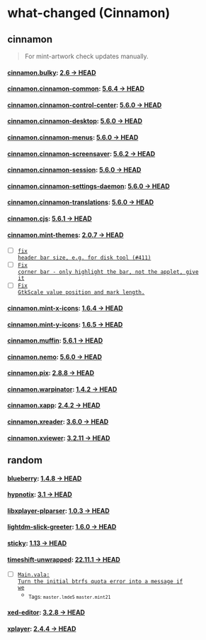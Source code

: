 # what-changed (Cinnamon)
## cinnamon
> For mint-artwork check updates manually.

#### [cinnamon.bulky](https://github.com/linuxmint/bulky): [2.6 → HEAD](https://github.com/linuxmint/bulky/compare/2.6...HEAD)


#### [cinnamon.cinnamon-common](https://github.com/linuxmint/cinnamon): [5.6.4 → HEAD](https://github.com/linuxmint/cinnamon/compare/5.6.4...HEAD)


#### [cinnamon.cinnamon-control-center](https://github.com/linuxmint/cinnamon-control-center): [5.6.0 → HEAD](https://github.com/linuxmint/cinnamon-control-center/compare/5.6.0...HEAD)


#### [cinnamon.cinnamon-desktop](https://github.com/linuxmint/cinnamon-desktop): [5.6.0 → HEAD](https://github.com/linuxmint/cinnamon-desktop/compare/5.6.0...HEAD)


#### [cinnamon.cinnamon-menus](https://github.com/linuxmint/cinnamon-menus): [5.6.0 → HEAD](https://github.com/linuxmint/cinnamon-menus/compare/5.6.0...HEAD)


#### [cinnamon.cinnamon-screensaver](https://github.com/linuxmint/cinnamon-screensaver): [5.6.2 → HEAD](https://github.com/linuxmint/cinnamon-screensaver/compare/5.6.2...HEAD)


#### [cinnamon.cinnamon-session](https://github.com/linuxmint/cinnamon-session): [5.6.0 → HEAD](https://github.com/linuxmint/cinnamon-session/compare/5.6.0...HEAD)


#### [cinnamon.cinnamon-settings-daemon](https://github.com/linuxmint/cinnamon-settings-daemon): [5.6.0 → HEAD](https://github.com/linuxmint/cinnamon-settings-daemon/compare/5.6.0...HEAD)


#### [cinnamon.cinnamon-translations](https://github.com/linuxmint/cinnamon-translations): [5.6.0 → HEAD](https://github.com/linuxmint/cinnamon-translations/compare/5.6.0...HEAD)


#### [cinnamon.cjs](https://github.com/linuxmint/cjs): [5.6.1 → HEAD](https://github.com/linuxmint/cjs/compare/5.6.1...HEAD)


#### [cinnamon.mint-themes](https://github.com/linuxmint/mint-themes): [2.0.7 → HEAD](https://github.com/linuxmint/mint-themes/compare/2.0.7...HEAD)

- [ ] [<code>fix header bar size, e.g. for disk tool (#411)</code>](https://github.com/linuxmint/mint-themes/commit/3a5312196d6cbd0b56ca37c65668e177cc718886)
- [ ] [<code>Fix corner bar - only highlight the bar, not the applet, give it</code>](https://github.com/linuxmint/mint-themes/commit/93d1ad8b9cb26606e3983bc2bc92cf1d6f0657ac)
- [ ] [<code>Fix GtkScale value position and mark length.</code>](https://github.com/linuxmint/mint-themes/commit/0218c73bb6ba888a696db21c746b7630adb02257)

#### [cinnamon.mint-x-icons](https://github.com/linuxmint/mint-x-icons): [1.6.4 → HEAD](https://github.com/linuxmint/mint-x-icons/compare/1.6.4...HEAD)


#### [cinnamon.mint-y-icons](https://github.com/linuxmint/mint-y-icons): [1.6.5 → HEAD](https://github.com/linuxmint/mint-y-icons/compare/1.6.5...HEAD)


#### [cinnamon.muffin](https://github.com/linuxmint/muffin): [5.6.1 → HEAD](https://github.com/linuxmint/muffin/compare/5.6.1...HEAD)


#### [cinnamon.nemo](https://github.com/linuxmint/nemo): [5.6.0 → HEAD](https://github.com/linuxmint/nemo/compare/5.6.0...HEAD)


#### [cinnamon.pix](https://github.com/linuxmint/pix): [2.8.8 → HEAD](https://github.com/linuxmint/pix/compare/2.8.8...HEAD)


#### [cinnamon.warpinator](https://github.com/linuxmint/warpinator): [1.4.2 → HEAD](https://github.com/linuxmint/warpinator/compare/1.4.2...HEAD)


#### [cinnamon.xapp](https://github.com/linuxmint/xapp): [2.4.2 → HEAD](https://github.com/linuxmint/xapp/compare/2.4.2...HEAD)


#### [cinnamon.xreader](https://github.com/linuxmint/xreader): [3.6.0 → HEAD](https://github.com/linuxmint/xreader/compare/3.6.0...HEAD)


#### [cinnamon.xviewer](https://github.com/linuxmint/xviewer): [3.2.11 → HEAD](https://github.com/linuxmint/xviewer/compare/3.2.11...HEAD)

## random

#### [blueberry](https://github.com/linuxmint/blueberry): [1.4.8 → HEAD](https://github.com/linuxmint/blueberry/compare/1.4.8...HEAD)


#### [hypnotix](https://github.com/linuxmint/hypnotix): [3.1 → HEAD](https://github.com/linuxmint/hypnotix/compare/3.1...HEAD)


#### [libxplayer-plparser](https://github.com/linuxmint/xplayer-plparser): [1.0.3 → HEAD](https://github.com/linuxmint/xplayer-plparser/compare/1.0.3...HEAD)


#### [lightdm-slick-greeter](https://github.com/linuxmint/slick-greeter): [1.6.0 → HEAD](https://github.com/linuxmint/slick-greeter/compare/1.6.0...HEAD)


#### [sticky](https://github.com/linuxmint/sticky): [1.13 → HEAD](https://github.com/linuxmint/sticky/compare/1.13...HEAD)


#### [timeshift-unwrapped](https://github.com/linuxmint/timeshift): [22.11.1 → HEAD](https://github.com/linuxmint/timeshift/compare/22.11.1...HEAD)

- [ ] [<code>Main.vala: Turn the initial btrfs quota error into a message if we</code>](https://github.com/linuxmint/timeshift/commit/02240c189895a93aa8b3f1ed473968cf74040564)
  - <sub>Tags: <code>master.lmde5</code> <code>master.mint21</code></sub>

#### [xed-editor](https://github.com/linuxmint/xed): [3.2.8 → HEAD](https://github.com/linuxmint/xed/compare/3.2.8...HEAD)


#### [xplayer](https://github.com/linuxmint/xplayer): [2.4.4 → HEAD](https://github.com/linuxmint/xplayer/compare/2.4.4...HEAD)

